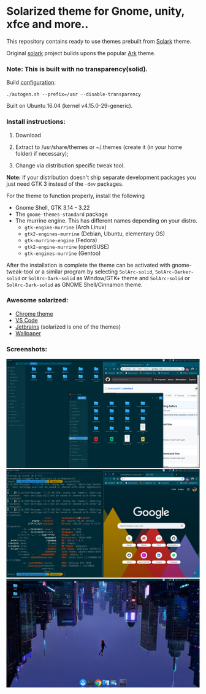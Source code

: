 # Solarized theme for Gnome, unity, xfce and more..

This repository contains ready to use themes prebuilt from [Solark](https://github.com/schemar/solarc-theme) theme.

Original [solark](https://github.com/schemar/solarc-theme) project builds upons the popular [Ark](https://github.com/horst3180/arc-theme) theme.

### Note: This is built with no transparency(solid).

Build [configuration](https://github.com/schemar/solarc-theme/blob/master/README.md#manual-installation):


```
./autogen.sh --prefix=/usr --disable-transparency
```

Built on Ubuntu 16.04 (kernel v4.15.0-29-generic).

### Install instructions:

1. Download

2. Extract to /usr/share/themes
or ~/.themes (create it (in your home folder) if necessary);

3. Change via distribution specific tweak tool.


**Note:** If your distribution doesn't ship separate development packages you just need GTK 3 instead of the `-dev` packages.

For the theme to function properly, install the following
* Gnome Shell, GTK 3.14 - 3.22
* The `gnome-themes-standard` package
* The murrine engine. This has different names depending on your distro.
  * `gtk-engine-murrine` (Arch Linux)
  * `gtk2-engines-murrine` (Debian, Ubuntu, elementary OS)
  * `gtk-murrine-engine` (Fedora)
  * `gtk2-engine-murrine` (openSUSE)
  * `gtk-engines-murrine` (Gentoo)


After the installation is complete the theme can be activated with gnome-tweak-tool or a similar program by selecting `SolArc-solid`, `SolArc-Darker-solid` or `SolArc-Dark-solid` as Window/GTK+ theme and `SolArc-solid` or `SolArc-Dark-solid` as GNOME Shell/Cinnamon theme.

### Awesome solarized:

* [Chrome theme](https://chrome.google.com/webstore/detail/solarized-dark-refresh-th/jinmjipikfdhmacpjdddmpffflhehcah?hl=en)
* [VS Code](https://marketplace.visualstudio.com/items?itemName=ryanolsonx.solarized)
* [Jetbrains](https://www.material-theme.com/) (solarized is one of the themes)
* [Wallpaper](https://wallhere.com/en/wallpaper/1225673)

### Screenshots:

![](./1.png)
![](./2.png)
![](./3.png)
